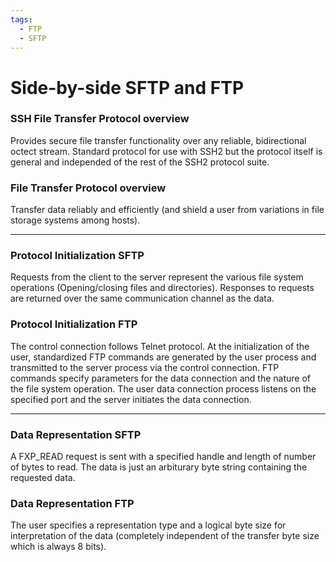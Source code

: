 ```yaml
---
tags:
  - FTP
  - SFTP
---
```


# Side-by-side SFTP and FTP

### SSH File Transfer Protocol overview
Provides secure file transfer functionality over any reliable, bidirectional octect stream. Standard protocol for use with SSH2 but the protocol itself is general and independed of the rest of the SSH2 protocol suite. 
### File Transfer Protocol overview
Transfer data reliably and efficiently (and shield a user from variations in file storage systems among hosts). 

----------------------------------------------------

### Protocol Initialization SFTP 
Requests from the client to the server represent the various file system operations (Opening/closing files and directories). Responses to requests are returned over the same communication channel as the data. 
### Protocol Initialization FTP 
The control connection follows Telnet protocol. At the initialization of the user, standardized FTP commands are generated by the user process and transmitted to the server process via the control connection. FTP commands specify parameters for the data connection and the nature of the file system operation. The user data connection process listens on the specified port and the server initiates the data connection.

----------------------------------------------------

### Data Representation SFTP 
A FXP_READ request is sent with a specified handle and length of number of bytes to read. The data is just an arbiturary byte string containing the requested data. 
### Data Representation FTP 
The user specifies a representation type and a logical byte size for interpretation of the data (completely independent of the transfer byte size which is always 8 bits).